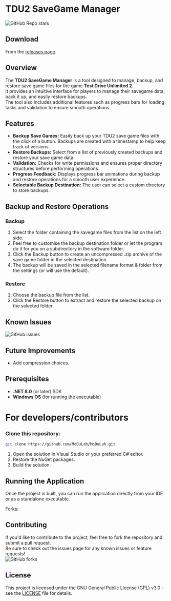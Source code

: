 # TDU2 SaveGame Manager
![GitHub Repo stars](https://img.shields.io/github/stars/MoDuLah/TDU2-SaveGame-Manager)
## Download
From the [releases page](https://github.com/MoDuLah/TDU2-SaveGame-Manager/releases). 
## Overview
The **TDU2 SaveGame Manager** is a tool designed to manage, backup, and restore save game files for the game **Test Drive Unlimited 2**.  
It provides an intuitive interface for players to manage their savegame data, back it up, and easily restore backups.  
The tool also includes additional features such as progress bars for loading tasks and validation to ensure smooth operations.  

## Features
- **Backup Save Games:** Easily back up your TDU2 save game files with the click of a button. Backups are created with a timestamp to help keep track of versions.
- **Restore Backups:** Select from a list of previously created backups and restore your save game data.
- **Validation:** Checks for write permissions and ensures proper directory structures before performing operations.
- **Progress Feedback:** Displays progress bar animations during backup and restore operations for a smooth user experience.
- **Selectable Backup Destination:** The user can select a custom directory to store backups.

## Backup and Restore Operations

### Backup
1. Select the folder containing the savegame files from the list on the left side.
2. Feel free to customise the backup destination folder or let the program do it for you on a subdirectory in the software folder.
3. Click the Backup button to create an uncompressed .zip archive of the save game folder in the selected destination.
4. The backup will be saved in the selected filename format & folder from the settings (or will use the default).

### Restore
1. Choose the backup file from the list.
2. Click the Restore button to extract and restore the selected backup on the selected folder.

## Known Issues
![GitHub issues](https://img.shields.io/github/issues/MoDuLah/TDU2-SaveGame-Manager)

## Future Improvements
- Add compression choices.


## Prerequisites
- **.NET 8.0** (or later) SDK
- **Windows OS** (for running the executable)

# For developers/contributors
### Clone this repository:
   ```bash
   git clone https://github.com/MoDuLah/MoDuLah.git
   ```
1. Open the solution in Visual Studio or your preferred C# editor.
2. Restore the NuGet packages.
3. Build the solution.

## Running the Application
Once the project is built, you can run the application directly from your IDE or as a standalone executable.

Forks: 
## Contributing
If you'd like to contribute to the project, feel free to fork the repository and submit a pull request.  
Be sure to check out the issues page for any known issues or feature requests!  
![GitHub forks](https://img.shields.io/github/forks/MoDuLah/TDU2-SaveGame-Manager)

## License
This project is licensed under the GNU General Public License (GPL) v3.0 - see the [LICENSE](LICENSE) file for details.
